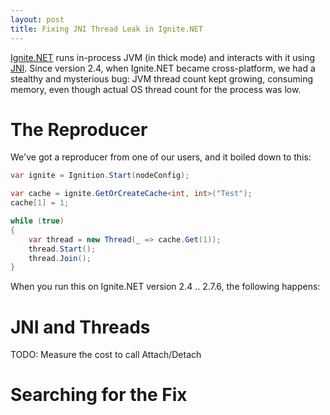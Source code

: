 ```yaml
---
layout: post
title: Fixing JNI Thread Leak in Ignite.NET
---
```


[Ignite.NET](https://ignite.apache.org) runs in-process JVM (in thick mode) and interacts with it using [JNI](https://en.wikipedia.org/wiki/Java_Native_Interface). Since version 2.4, when Ignite.NET became cross-platform, we had a stealthy and mysterious bug: JVM thread count kept growing, consuming memory, even though actual OS thread count for the process was low.


# The Reproducer

We've got a reproducer from one of our users, and it boiled down to this:

```cs
var ignite = Ignition.Start(nodeConfig);

var cache = ignite.GetOrCreateCache<int, int>("Test");
cache[1] = 1;

while (true)
{
	var thread = new Thread(_ => cache.Get(1));
	thread.Start();
	thread.Join();
}
```

When you run this on Ignite.NET version 2.4 .. 2.7.6, the following happens:



# JNI and Threads

TODO: Measure the cost to call Attach/Detach

# Searching for the Fix